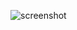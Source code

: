 ![screenshot](https://user-images.githubusercontent.com/129192368/237031964-929bf237-a8da-48b5-8014-da1ecabaae42.jpg)
